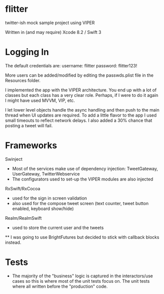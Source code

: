 # flitter
twitter-ish mock sample project using VIPER

Written in (and may require) Xcode 8.2 / Swift 3

# Logging In
The default credentials are:
username: flitter
password: flitter123!

More users can be added/modified by editing the passwds.plist file in the Resources folder.

I implemented the app with the VIPER architecture. You end up with a lot of classes but each class has a very clear role. Perhaps, if I were to do it again I might have used MVVM, VIP, etc.

I let lower level objects handle the async handling and then push to the main thread when UI updates are required. To add a little flavor to the app I used small timeouts to reflect network delays. I also added a 30% chance that posting a tweet will fail.

# Frameworks
Swinject
- Most of the services make use of dependency injection: TweetGateway, UserGateway, TwitterWebservice
- The configurators used to set-up the VIPER modules are also injected

RxSwift/RxCocoa
- used for the sign in screen validation
- also used for the compose tweet screen (text counter, tweet button enabled, keyboard show/hide)

Realm/RealmSwift
- used to store the current user and the tweets

** I was going to use BrightFutures but decided to stick with callback blocks instead.

# Tests
- The majority of the "business" logic is captured in the interactors/use cases so this is where most of the unit tests focus on. The unit tests where all written before the "production" code.

